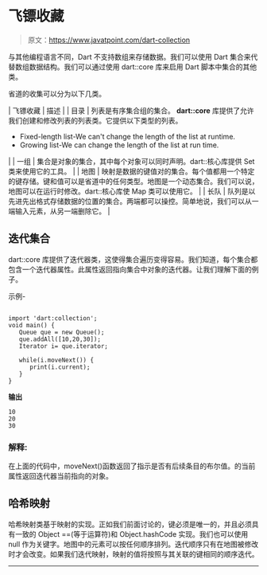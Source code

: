 # 飞镖收藏

> 原文：<https://www.javatpoint.com/dart-collection>

与其他编程语言不同，Dart 不支持数组来存储数据。我们可以使用 Dart 集合来代替数组数据结构。我们可以通过使用 dart::core 库来启用 Dart 脚本中集合的其他类。

省道的收集可以分为以下几类。

| 飞镖收藏 | 描述 |
| 目录 | 列表是有序集合组的集合。 **dart::core** 库提供了允许我们创建和修改列表的列表类。它提供以下类型的列表。

*   Fixed-length list-We can't change the length of the list at runtime.
*   Growing list-We can change the length of the list at run time.

 |
| 一组 | 集合是对象的集合，其中每个对象可以同时声明。dart::核心库提供 Set 类来使用它的工具。 |
| 地图 | 映射是数据的键值对的集合。每个值都用一个特定的键存储。键和值可以是省道中的任何类型。地图是一个动态集合。我们可以说，地图可以在运行时修改。dart::核心库使 Map 类可以使用它。 |
| 长队 | 队列是以先进先出格式存储数据的位置的集合。两端都可以操控。简单地说，我们可以从一端输入元素，从另一端删除它。 |

## 迭代集合

dart::core 库提供了迭代器类，这使得集合遍历变得容易。我们知道，每个集合都包含一个迭代器属性。此属性返回指向集合中对象的迭代器。让我们理解下面的例子。

示例-

```

import 'dart:collection'; 
void main() { 
   Queue que = new Queue(); 
   que.addAll([10,20,30]);  
   Iterator i= que.iterator; 

   while(i.moveNext()) { 
      print(i.current); 
   } 
}

```

**输出**

```
10
20
30

```

### 解释:

在上面的代码中，moveNext()函数返回了指示是否有后续条目的布尔值。的当前属性返回迭代器当前指向的对象。

## 哈希映射

哈希映射类基于映射的实现。正如我们前面讨论的，键必须是唯一的，并且必须具有一致的 Object ==(等于运算符)和 Object.hashCode 实现。我们也可以使用 null 作为关键字。地图中的元素可以按任何顺序排列。迭代顺序只有在地图被修改时才会改变。如果我们迭代映射，映射的值将按照与其关联的键相同的顺序迭代。

* * *